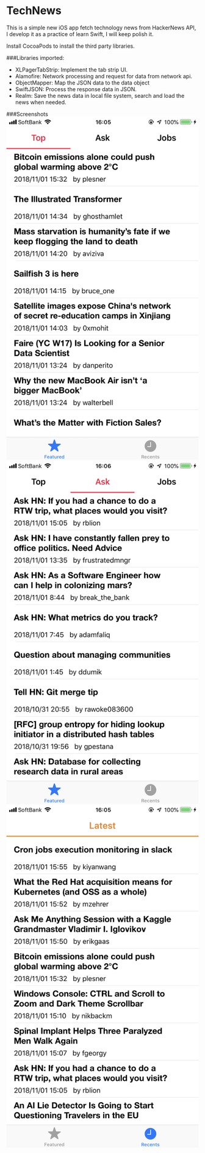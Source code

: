 # TechNews
This is a simple new iOS app fetch technology news from HackerNews API, I develop it as a practice of learn Swift, I will keep polish it.

Install CocoaPods to install the third party libraries.

###Libraries imported:

- XLPagerTabStrip: Implement the tab strip UI.  
- Alamofire: Network processing and request for data from network api.  
- ObjectMapper: Map the JSON data to the data object 
- SwiftJSON: Process the response data in JSON.
- Realm: Save the news data in local file system, search and load the news when needed.

###Screenshots
![technews01](https://github.com/HKyang07/TechNews/blob/master/Resources/IMG_01.PNG)
![technews02](https://github.com/HKyang07/TechNews/blob/master/Resources/IMG_02.PNG)
![technews03](https://github.com/HKyang07/TechNews/blob/master/Resources/IMG_03.PNG)